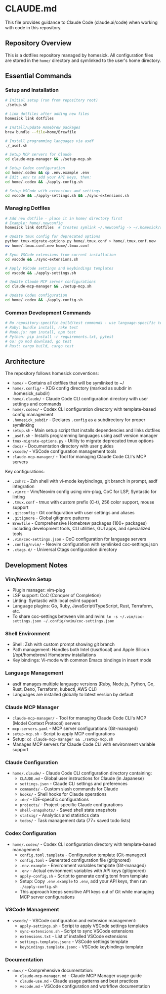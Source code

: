 # CLAUDE.md

This file provides guidance to Claude Code (claude.ai/code) when working with code in this repository.

## Repository Overview

This is a dotfiles repository managed by homesick. All configuration files are stored in the `home/` directory and symlinked to the user's home directory.

## Essential Commands

### Setup and Installation

```bash
# Initial setup (run from repository root)
./setup.sh

# Link dotfiles after adding new files
homesick link dotfiles

# Install/update Homebrew packages
brew bundle --file=home/Brewfile

# Install programming languages via asdf
./_asdf.sh

# Setup MCP servers for Claude
cd claude-mcp-manager && ./setup-mcp.sh

# Setup Codex configuration
cd home/.codex && cp .env.example .env
# Edit .env to add your API keys, then:
cd home/.codex && ./apply-config.sh

# Setup VSCode with extensions and settings
cd vscode && ./apply-settings.sh && ./sync-extensions.sh
```

### Managing Dotfiles

```bash
# Add new dotfile - place it in home/ directory first
# Example: home/.newconfig
homesick link dotfiles  # Creates symlink ~/.newconfig -> ~/.homesick/repos/dotfiles/home/.newconfig

# Update tmux config for deprecated options
python tmux-migrate-options.py home/.tmux.conf > home/.tmux.conf.new
mv home/.tmux.conf.new home/.tmux.conf

# Sync VSCode extensions from current installation
cd vscode && ./sync-extensions.sh

# Apply VSCode settings and keybindings templates
cd vscode && ./apply-settings.sh

# Update Claude MCP server configurations
cd claude-mcp-manager && ./setup-mcp.sh

# Update Codex configuration
cd home/.codex && ./apply-config.sh
```

### Common Development Commands

```bash
# No repository-specific build/test commands - use language-specific tools:
# Ruby: bundle install, rake test
# Node.js: npm install, npm test
# Python: pip install -r requirements.txt, pytest
# Go: go mod download, go test
# Rust: cargo build, cargo test
```

## Architecture

The repository follows homesick conventions:

- `home/` - Contains all dotfiles that will be symlinked to ~/
- `home/.config/` - XDG config directory (marked as subdir in .homesick_subdir)
- `home/.claude/` - Claude Code CLI configuration directory with user settings and commands
- `home/.codex/` - Codex CLI configuration directory with template-based config management
- `.homesick_subdir` - Declares `.config` as a subdirectory for proper symlinking
- `setup.sh` - Main setup script that installs dependencies and links dotfiles
- `_asdf.sh` - Installs programming languages using asdf version manager
- `tmux-migrate-options.py` - Utility to migrate deprecated tmux options
- `docs/` - Documentation directory with user guides
- `vscode/` - VSCode configuration management tools
- `claude-mcp-manager/` - Tool for managing Claude Code CLI's MCP servers

Key configurations:

- `.zshrc` - Zsh shell with vi-mode keybindings, git branch in prompt, asdf integration
- `.vimrc` - Vim/Neovim config using vim-plug, CoC for LSP, Syntastic for linting
- `.tmux.conf` - tmux with custom prefix (C-t), 256 color support, mouse support
- `.gitconfig` - Git configuration with user settings and aliases
- `.gitignore` - Global gitignore patterns
- `Brewfile` - Comprehensive Homebrew packages (100+ packages) including development tools, CLI utilities, GUI apps, and specialized tools
- `.vim/coc-settings.json` - CoC configuration for language servers
- `.config/nvim/` - Neovim configuration with symlinked coc-settings.json
- `.ctags.d/` - Universal Ctags configuration directory

## Development Notes

### Vim/Neovim Setup

- Plugin manager: vim-plug
- LSP support: CoC (Conquer of Completion)
- Linting: Syntastic with local eslint support
- Language plugins: Go, Ruby, JavaScript/TypeScript, Rust, Terraform, etc.
- To share coc-settings between vim and nvim: `ln -s ~/.vim/coc-settings.json ~/.config/nvim/coc-settings.json`

### Shell Environment

- Shell: Zsh with custom prompt showing git branch
- Path management: Handles both Intel (/usr/local) and Apple Silicon (/opt/homebrew) Homebrew installations
- Key bindings: Vi-mode with common Emacs bindings in insert mode

### Language Management

- asdf manages multiple language versions (Ruby, Node.js, Python, Go, Rust, Deno, Terraform, kubectl, AWS CLI)
- Languages are installed globally to latest version by default

### Claude MCP Manager

- `claude-mcp-manager/` - Tool for managing Claude Code CLI's MCP (Model Context Protocol) servers
- `mcp-servers.yaml` - MCP server configurations (Git-managed)
- `setup-mcp.sh` - Script to apply MCP configurations
- Setup: `cd claude-mcp-manager && ./setup-mcp.sh`
- Manages MCP servers for Claude Code CLI with environment variable support

### Claude Configuration

- `home/.claude/` - Claude Code CLI configuration directory containing:
  - `CLAUDE.md` - Global user instructions for Claude (in Japanese)
  - `settings.json` - Claude CLI settings and preferences
  - `commands/` - Custom slash commands for Claude
  - `hooks/` - Shell hooks for Claude operations
  - `ide/` - IDE-specific configurations
  - `projects/` - Project-specific Claude configurations
  - `shell-snapshots/` - Saved shell state snapshots
  - `statsig/` - Analytics and statistics data
  - `todos/` - Task management data (77+ saved todo lists)

### Codex Configuration

- `home/.codex/` - Codex CLI configuration directory with template-based management:
  - `config.toml.template` - Configuration template (Git-managed)
  - `config.toml` - Generated configuration file (gitignored)
  - `.env.example` - Environment variables template (Git-managed)
  - `.env` - Actual environment variables with API keys (gitignored)
  - `apply-config.sh` - Script to generate config.toml from template
  - Setup: Copy `.env.example` to `.env`, add your API keys, then run `./apply-config.sh`
  - This approach keeps sensitive API keys out of Git while managing MCP server configurations

### VSCode Management

- `vscode/` - VSCode configuration and extension management:
  - `apply-settings.sh` - Script to apply VSCode settings templates
  - `sync-extensions.sh` - Script to sync VSCode extensions
  - `extensions.txt` - List of installed VSCode extensions
  - `settings.template.jsonc` - VSCode settings template
  - `keybindings.template.jsonc` - VSCode keybindings template

### Documentation

- `docs/` - Comprehensive documentation:
  - `claude-mcp-manager.md` - Claude MCP Manager usage guide
  - `claude-use.md` - Claude usage patterns and best practices
  - `vscode.md` - VSCode configuration and workflow documentation
